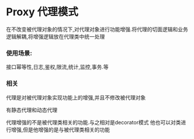 # Proxy 代理模式

在不改变被代理对象的情况下,对代理对象进行功能增强.将代理的切面逻辑和业务逻辑解耦,将增强逻辑放在代理类中统一处理

### 使用场景: 

接口幂等性,日志,鉴权,限流,统计,监控,事务.等 


### 相关
代理是对被代理对象实现功能上的增强,并且不修改被代理对象

有静态代理和动态代理

代理增强的不是被代理类相关的功能.与之相对是decorator模式 他也可以对类进行增强,但是他增强的是与被代理类相关的功能